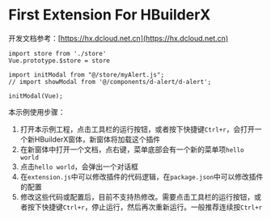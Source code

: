 # First Extension For HBuilderX
开发文档参考：[https://hx.dcloud.net.cn](https://hx.dcloud.net.cn)

````
import store from './store'
Vue.prototype.$store = store

import initModal from "@/store/myAlert.js";
// import showModal from '@/components/d-alert/d-alert';

initModal(Vue);
````
本示例使用步骤：
1. 打开本示例工程，点击工具栏的运行按钮，或者按下快捷键`Ctrl+r`，会打开一个新HBuilderX窗体，新窗体将加载这个插件
2. 在新窗体中打开一个文档，点右键，菜单底部会有一个新的菜单项`hello world`
3. 点击`hello world`，会弹出一个对话框
4. 在`extension.js`中可以修改插件的代码逻辑，在`package.json`中可以修改插件的配置
5. 修改这些代码或配置后，目前不支持热修改。需要点击工具栏的运行按钮，或者按下快捷键`Ctrl+r`，停止运行，然后再次重新运行。一般推荐连续按`Ctrl+r`